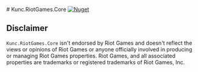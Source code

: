 ﻿﻿# Kunc.RiotGames.Core
[![Nuget](https://img.shields.io/nuget/v/Kunc.RiotGames.Core?logo=NuGet&logoColor=blue&style=flat-square)](https://www.nuget.org/packages/Kunc.RiotGames.Core)

## Disclaimer
`Kunc.RiotGames.Core` isn't endorsed by Riot Games and doesn't reflect the views or opinions of Riot Games or anyone officially involved in producing or managing Riot Games properties. Riot Games, and all associated properties are trademarks or registered trademarks of Riot Games, Inc.
